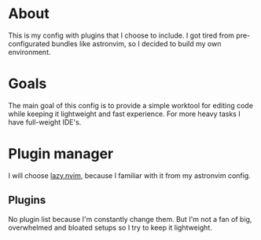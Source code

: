 # About

This is my config with plugins that I choose to include. I got tired from
pre-configurated bundles like astronvim, so I decided to build my own
environment.

# Goals

The main goal of this config is to provide a simple worktool for editing
code while keeping it lightweight and fast experience. For more 
heavy tasks I have full-weight IDE's.

# Plugin manager

I will choose [lazy.nvim](https://github.com/folke/lazy.nvim), because I
familiar with it from my astronvim config.

## Plugins

No plugin list because I'm constantly change them. But I'm not a fan
of big, overwhelmed and bloated setups so I try to keep it lightweight.
